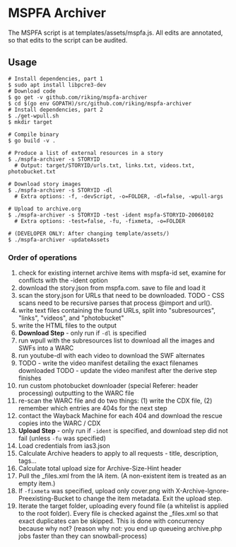 # MSPFA Archiver

The MSPFA script is at templates/assets/mspfa.js. All edits are annotated, so that edits to the script can be audited.

## Usage

```
# Install dependencies, part 1
$ sudo apt install libpcre3-dev
# Download code
$ go get -v github.com/riking/mspfa-archiver
$ cd $(go env GOPATH)/src/github.com/riking/mspfa-archiver
# Install dependencies, part 2
$ ./get-wpull.sh
$ mkdir target

# Compile binary
$ go build -v .

# Produce a list of external resources in a story
$ ./mspfa-archiver -s STORYID
  # Output: target/STORYID/urls.txt, links.txt, videos.txt, photobucket.txt

# Download story images
$ ./mspfa-archiver -s STORYID -dl
  # Extra options: -f, -devScript, -o=FOLDER, -dl=false, -wpull-args

# Upload to archive.org
$ ./mspfa-archiver -s STORYID -test -ident mspfa-STORYID-20060102
  # Extra options: -test=false, -fu, -fixmeta, -o=FOLDER

# (DEVELOPER ONLY: After changing template/assets/)
$ ./mspfa-archiver -updateAssets
```

### Order of operations

 1. check for existing internet archive items with mspfa-id set, examine for
	conflicts with the -ident option
 2. download the story.json from mspfa.com.  save to file and load it
 3. scan the story.json for URLs that need to be downloaded.  TODO - CSS scans
	need to be recursive parses that process @import and url().
 4. write text files containing the found URLs, split into "subresources",
	"links", "videos", and "photobucket"
 5. write the HTML files to the output
 6. **Download Step** - only run if `-dl` is specified
 7. run wpull with the subresources list to download all the images and SWFs
	into a WARC
 8. run youtube-dl with each video to download the SWF alternates
 9. TODO - write the video manifest detailing the exact filenames downloaded
	TODO - update the video manifest after the derive step finishes
 10. run custom photobucket downloader (special Referer: header processing)
	 outputting to the WARC file
 11. re-scan the WARC file and do two things: (1) write the CDX file, (2)
	 remember which entries are 404s for the next step
 12. contact the Wayback Machine for each 404 and download the rescue copies
	 into the WARC / CDX
 13. **Upload Step** - only run if `-ident` is specified, and download step did
	 not fail (unless `-fu` was specified)
 14. Load credentials from ias3.json
 15. Calculate Archive headers to apply to all requests - title, description,
	 tags...
 16. Calculate total upload size for Archive-Size-Hint header
 17. Pull the \_files.xml from the IA item.  (A non-existent item is treated as
	 an empty item.)
 18. If `-fixmeta` was specified, upload only cover.png with
	 X-Archive-Ignore-Preexisting-Bucket to change the item metadata.  Exit the
	 upload step.
 19. Iterate the target folder, uploading every found file (a whitelist is
	 applied to the root folder).  Every file is checked against the
	 \_files.xml so that exact duplicates can be skipped.  This is done with
	 concurrency because why not? (reason why not: you end up queueing
	 archive.php jobs faster than they can snowball-process)

